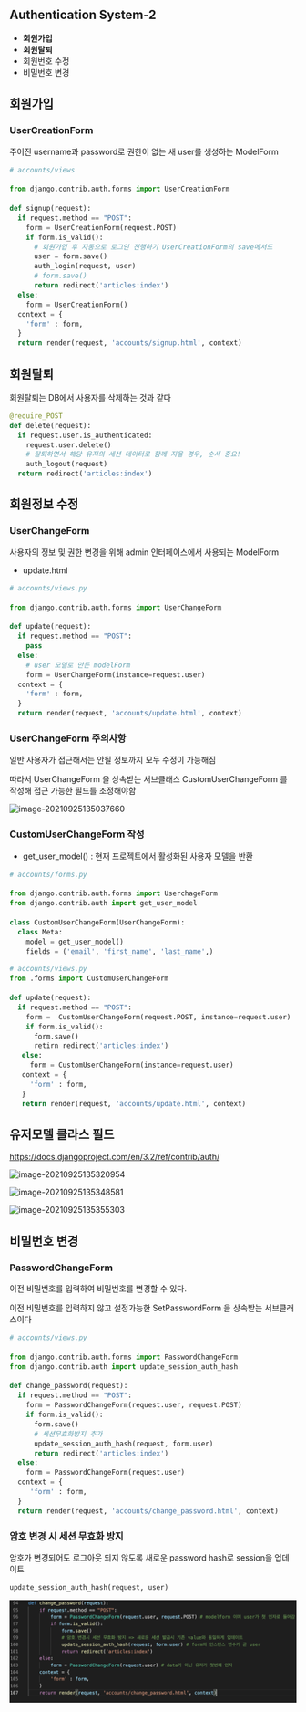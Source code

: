 ## Authentication System-2

- **회원가입**
- **회원탈퇴**
- 회원번호 수정
- 비밀번호 변경



## 회원가입

### UserCreationForm

주어진 username과 password로 권한이 없는 새 user를 생성하는 ModelForm

```python
# accounts/views

from django.contrib.auth.forms import UserCreationForm

def signup(request):
  if request.method == "POST":
    form = UserCreationForm(request.POST)
    if form.is_valid():
      # 회원가입 후 자동으로 로그인 진행하기 UserCreationForm의 save메서드
      user = form.save()
      auth_login(request, user)
      # form.save()
      return redirect('articles:index')
  else:
    form = UserCreationForm()
  context = {
    'form' : form,
  }
  return render(request, 'accounts/signup.html', context)
```



## 회원탈퇴

회원탈퇴는 DB에서 사용자를 삭제하는 것과 같다

```python
@require_POST
def delete(request):
  if request.user.is_authenticated:
    request.user.delete()
    # 탈퇴하면서 해당 유저의 세션 데이터로 함께 지울 경우, 순서 중요!
    auth_logout(request)
  return redirect('articles:index')
```



## 회원정보 수정

### UserChangeForm

사용자의 정보 및 권한 변경을 위해 admin 인터페이스에서 사용되는 ModelForm

- update.html

```python
# accounts/views.py

from django.contrib.auth.forms import UserChangeForm

def update(request):
  if request.method == "POST":
    pass
  else:
    # user 모델로 만든 modelForm
    form = UserChangeForm(instance=request.user)
  context = {
    'form' : form,
  }
  return render(request, 'accounts/update.html', context)
```



### UserChangeForm 주의사항

일반 사용자가 접근해서는 안될 정보까지 모두 수정이 가능해짐

따라서 UserChangeForm 을 상속받는 서브클래스 CustomUserChangeForm 를 작성해 접근 가능한 필드를 조정해야함

![image-20210925135037660](/Users/euijinpang/TIL/django/Authentication_System_2.assets/image-20210925135037660.png)



### CustomUserChangeForm 작성

- get_user_model() : 현재 프로젝트에서 활성화된 사용자 모델을 반환

```python
# accounts/forms.py

from django.contrib.auth.forms import UserchageForm
from django.contrib.auth import get_user_model

class CustomUserChangeForm(UserChangeForm):
  class Meta:
    model = get_user_model()
    fields = ('email', 'first_name', 'last_name',)
```

```python
# accounts/views.py
from .forms import CustomUserChangeForm

def update(request):
  if request.method == "POST":
    form =  CustomUserChangeForm(request.POST, instance=request.user)
    if form.is_valid():
      form.save()
      retirn redirect('articles:index')
   else:
     form = CustomUserChangeForm(instance=request.user)
   context = {
     'form' : form,
   }
   return render(request, 'accounts/update.html', context)
```



## 유저모델 클라스 필드

https://docs.djangoproject.com/en/3.2/ref/contrib/auth/

![image-20210925135320954](/Users/euijinpang/TIL/django/Authentication_System_2.assets/image-20210925135320954.png)

![image-20210925135348581](/Users/euijinpang/TIL/django/Authentication_System_2.assets/image-20210925135348581.png)

![image-20210925135355303](/Users/euijinpang/TIL/django/Authentication_System_2.assets/image-20210925135355303.png)



## 비밀번호 변경

### PasswordChangeForm

이전 비밀번호를 입력하여 비밀번호를 변경할 수 있다.

이전 비밀번호를 입력하지 않고 설정가능한 SetPasswordForm 을 상속받는 서브클래스이다

```python
# accounts/views.py

from django.contrib.auth.forms import PasswordChangeForm
from django.contrib.auth import update_session_auth_hash

def change_password(request):
  if request.method == "POST":
    form = PasswordChangeForm(request.user, request.POST)
    if form.is_valid():
      form.save()
      # 세션무효화방지 추가
      update_session_auth_hash(request, form.user)
      return redirect('articles:index')
  else:
    form = PasswordChangeForm(request.user)
  context = {
     'form' : form,
  }
  return render(request, 'accounts/change_password.html', context)
```



### 암호 변경 시 세션 무효화 방지

암호가 변경되어도 로그아웃 되지 않도록 새로운 password hash로 session을 업데이트

```python
update_session_auth_hash(request, user)
```

![image-20210915233251084](image/2-5.png)

